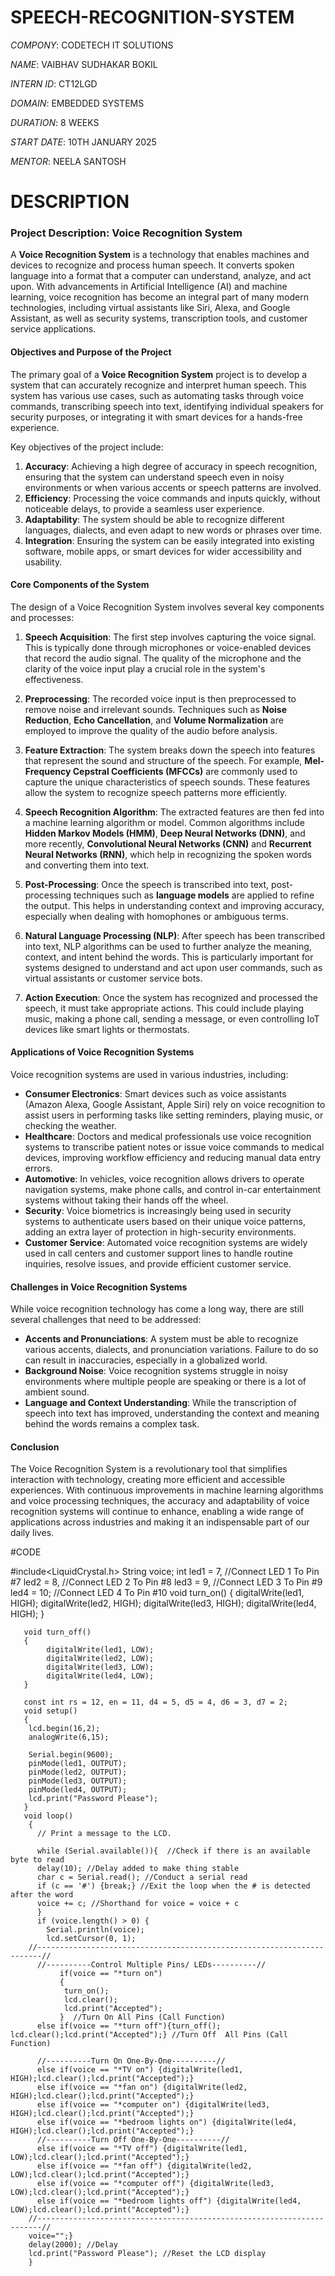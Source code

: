 # SPEECH-RECOGNITION-SYSTEM

*COMPONY*: CODETECH IT SOLUTIONS

*NAME*: VAIBHAV SUDHAKAR BOKIL

*INTERN ID*: CT12LGD

*DOMAIN*: EMBEDDED SYSTEMS

*DURATION*: 8 WEEKS

*START DATE*: 10TH JANUARY 2025

*MENTOR*: NEELA SANTOSH

# DESCRIPTION

### Project Description: Voice Recognition System

A **Voice Recognition System** is a technology that enables machines and devices to recognize and process human speech. It converts spoken language into a format that a computer can understand, analyze, and act upon. With advancements in Artificial Intelligence (AI) and machine learning, voice recognition has become an integral part of many modern technologies, including virtual assistants like Siri, Alexa, and Google Assistant, as well as security systems, transcription tools, and customer service applications.

#### Objectives and Purpose of the Project

The primary goal of a **Voice Recognition System** project is to develop a system that can accurately recognize and interpret human speech. This system has various use cases, such as automating tasks through voice commands, transcribing speech into text, identifying individual speakers for security purposes, or integrating it with smart devices for a hands-free experience.

Key objectives of the project include:

1. **Accuracy**: Achieving a high degree of accuracy in speech recognition, ensuring that the system can understand speech even in noisy environments or when various accents or speech patterns are involved.
2. **Efficiency**: Processing the voice commands and inputs quickly, without noticeable delays, to provide a seamless user experience.
3. **Adaptability**: The system should be able to recognize different languages, dialects, and even adapt to new words or phrases over time.
4. **Integration**: Ensuring the system can be easily integrated into existing software, mobile apps, or smart devices for wider accessibility and usability.

#### Core Components of the System

The design of a Voice Recognition System involves several key components and processes:

1. **Speech Acquisition**: The first step involves capturing the voice signal. This is typically done through microphones or voice-enabled devices that record the audio signal. The quality of the microphone and the clarity of the voice input play a crucial role in the system's effectiveness.

2. **Preprocessing**: The recorded voice input is then preprocessed to remove noise and irrelevant sounds. Techniques such as **Noise Reduction**, **Echo Cancellation**, and **Volume Normalization** are employed to improve the quality of the audio before analysis.

3. **Feature Extraction**: The system breaks down the speech into features that represent the sound and structure of the speech. For example, **Mel-Frequency Cepstral Coefficients (MFCCs)** are commonly used to capture the unique characteristics of speech sounds. These features allow the system to recognize speech patterns more efficiently.

4. **Speech Recognition Algorithm**: The extracted features are then fed into a machine learning algorithm or model. Common algorithms include **Hidden Markov Models (HMM)**, **Deep Neural Networks (DNN)**, and more recently, **Convolutional Neural Networks (CNN)** and **Recurrent Neural Networks (RNN)**, which help in recognizing the spoken words and converting them into text.

5. **Post-Processing**: Once the speech is transcribed into text, post-processing techniques such as **language models** are applied to refine the output. This helps in understanding context and improving accuracy, especially when dealing with homophones or ambiguous terms.

6. **Natural Language Processing (NLP)**: After speech has been transcribed into text, NLP algorithms can be used to further analyze the meaning, context, and intent behind the words. This is particularly important for systems designed to understand and act upon user commands, such as virtual assistants or customer service bots.

7. **Action Execution**: Once the system has recognized and processed the speech, it must take appropriate actions. This could include playing music, making a phone call, sending a message, or even controlling IoT devices like smart lights or thermostats.

#### Applications of Voice Recognition Systems

Voice recognition systems are used in various industries, including:

- **Consumer Electronics**: Smart devices such as voice assistants (Amazon Alexa, Google Assistant, Apple Siri) rely on voice recognition to assist users in performing tasks like setting reminders, playing music, or checking the weather.
- **Healthcare**: Doctors and medical professionals use voice recognition systems to transcribe patient notes or issue voice commands to medical devices, improving workflow efficiency and reducing manual data entry errors.
- **Automotive**: In vehicles, voice recognition allows drivers to operate navigation systems, make phone calls, and control in-car entertainment systems without taking their hands off the wheel.
- **Security**: Voice biometrics is increasingly being used in security systems to authenticate users based on their unique voice patterns, adding an extra layer of protection in high-security environments.
- **Customer Service**: Automated voice recognition systems are widely used in call centers and customer support lines to handle routine inquiries, resolve issues, and provide efficient customer service.

#### Challenges in Voice Recognition Systems

While voice recognition technology has come a long way, there are still several challenges that need to be addressed:

- **Accents and Pronunciations**: A system must be able to recognize various accents, dialects, and pronunciation variations. Failure to do so can result in inaccuracies, especially in a globalized world.
- **Background Noise**: Voice recognition systems struggle in noisy environments where multiple people are speaking or there is a lot of ambient sound.
- **Language and Context Understanding**: While the transcription of speech into text has improved, understanding the context and meaning behind the words remains a complex task.

#### Conclusion

The Voice Recognition System is a revolutionary tool that simplifies interaction with technology, creating more efficient and accessible experiences. With continuous improvements in machine learning algorithms and voice processing techniques, the accuracy and adaptability of voice recognition systems will continue to enhance, enabling a wide range of applications across industries and making it an indispensable part of our daily lives.

#CODE

#include<LiquidCrystal.h>
String voice;
       int
       led1 = 7, //Connect LED 1 To Pin #7
       led2 = 8, //Connect LED 2 To Pin #8
       led3 = 9, //Connect LED 3 To Pin #9
       led4 = 10; //Connect LED 4 To Pin #10
        void turn_on()
       {
            digitalWrite(led1, HIGH);
            digitalWrite(led2, HIGH);
            digitalWrite(led3, HIGH);
            digitalWrite(led4, HIGH);
       }
       
       void turn_off()
       {
            digitalWrite(led1, LOW);
            digitalWrite(led2, LOW);
            digitalWrite(led3, LOW);
            digitalWrite(led4, LOW);
       }

       const int rs = 12, en = 11, d4 = 5, d5 = 4, d6 = 3, d7 = 2;
       void setup() 
       {
        lcd.begin(16,2);
        analogWrite(6,15);

        Serial.begin(9600);
        pinMode(led1, OUTPUT);
        pinMode(led2, OUTPUT);
        pinMode(led3, OUTPUT);
        pinMode(led4, OUTPUT);
        lcd.print("Password Please");
       }
       void loop() 
        {
          // Print a message to the LCD.

          while (Serial.available()){  //Check if there is an available byte to read
          delay(10); //Delay added to make thing stable
          char c = Serial.read(); //Conduct a serial read
          if (c == '#') {break;} //Exit the loop when the # is detected after the word
          voice += c; //Shorthand for voice = voice + c
          } 
          if (voice.length() > 0) {
            Serial.println(voice);
            lcd.setCursor(0, 1);
        //-----------------------------------------------------------------------//   
          //----------Control Multiple Pins/ LEDs----------// 
               if(voice == "*turn on") 
               {
                turn_on();
                lcd.clear();
                lcd.print("Accepted");
               }  //Turn On All Pins (Call Function)
          else if(voice == "*turn off"){turn_off(); lcd.clear();lcd.print("Accepted");} //Turn Off  All Pins (Call Function)

          //----------Turn On One-By-One----------//
          else if(voice == "*TV on") {digitalWrite(led1, HIGH);lcd.clear();lcd.print("Accepted");}
          else if(voice == "*fan on") {digitalWrite(led2, HIGH);lcd.clear();lcd.print("Accepted");}
          else if(voice == "*computer on") {digitalWrite(led3, HIGH);lcd.clear();lcd.print("Accepted");}
          else if(voice == "*bedroom lights on") {digitalWrite(led4, HIGH);lcd.clear();lcd.print("Accepted");}
          //----------Turn Off One-By-One----------//
          else if(voice == "*TV off") {digitalWrite(led1, LOW);lcd.clear();lcd.print("Accepted");}
          else if(voice == "*fan off") {digitalWrite(led2, LOW);lcd.clear();lcd.print("Accepted");}
          else if(voice == "*computer off") {digitalWrite(led3, LOW);lcd.clear();lcd.print("Accepted");}
          else if(voice == "*bedroom lights off") {digitalWrite(led4, LOW);lcd.clear();lcd.print("Accepted");}
        //-----------------------------------------------------------------------// 
        voice="";}
        delay(2000); //Delay 
        lcd.print("Password Please"); //Reset the LCD display
        }

